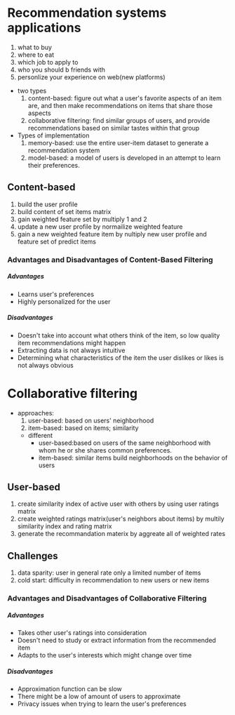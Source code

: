 # Recommendation systems applications
1. what to buy
2. where to eat
3. which job to apply to
4. who you should b friends with
5. personlize your experience on web(new platforms)
* two types
  1. content-based: figure out what a user's favorite aspects of an item are, and then make recommendations on items that share those aspects
  2. collaborative filtering: find similar groups of users, and provide recommendations based on similar tastes within that group
* Types of implementation
  1. memory-based: use the entire user-item dataset to generate a recommendation system
  2. model-based: a model of users is developed in an attempt to learn their preferences.
  
## Content-based
1.  build the user profile
2.  build content of set items matrix
3.  gain weighted feature set by multiply 1 and 2
4.  update a new user profile by normailize weighted feature
5.  gain a new weighted feature item by nultiply new user profile and feature set of predict items 
### Advantages and Disadvantages of Content-Based Filtering

##### Advantages
* Learns user's preferences
* Highly personalized for the user

##### Disadvantages
* Doesn't take into account what others think of the item, so low quality item recommendations might happen
* Extracting data is not always intuitive
* Determining what characteristics of the item the user dislikes or likes is not always obvious

# Collaborative filtering
* approaches:
  1. user-based: based on users' neighborhood
  2. item-based: based on items; similarity
  * different
    * user-based:based on users of the same neighborhood with whom he or she shares common preferences. 
    * item-based: similar items build neighborhoods on the behavior of users
## User-based
1. create similarity index of active user with others by using user ratings matrix
2. create weighted ratings matrix(user's neighbors about items) by multily similarity index and rating matrix
3. generate the recommandation materix by aggreate all of weighted rates

## Challenges
1. data sparity: user in general rate only a limited number of items
2. cold start: difficulty in recommendation to new users or new items

### Advantages and Disadvantages of Collaborative Filtering

##### Advantages
* Takes other user's ratings into consideration
* Doesn't need to study or extract information from the recommended item
* Adapts to the user's interests which might change over time

##### Disadvantages
* Approximation function can be slow
* There might be a low of amount of users to approximate
* Privacy issues when trying to learn the user's preferences
